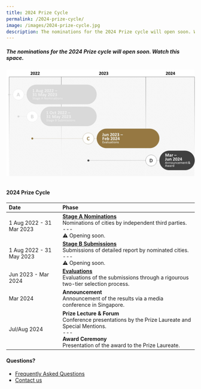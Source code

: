 ```yaml
---
title: 2024 Prize Cycle
permalink: /2024-prize-cycle/
image: /images/2024-prize-cycle.jpg
description: The nominations for the 2024 Prize cycle will open soon. Watch this space.
---
```


##### The nominations for the 2024 Prize cycle will open soon. Watch this space.

###### ![2024 Prize cycle](/images/2024-prize-cycle.jpg)

#### **2024 Prize Cycle**

| Date | Phase |
| :--- | :--- |
| 1 Aug 2022 - 31 Mar 2023 | **[Stage A Nominations](/stage-a/)** <br> Nominations of cities by independent third parties. <br> --- <br> ⚠️ Opening soon. |
| 1 Aug 2022 - 31 May 2023 | **[Stage B Submissions](/stage-b/)** <br> Submissions of detailed report by nominated cities. <br> --- <br> ⚠️ Opening soon. |
| Jun 2023 - Mar 2024 | **[Evaluations](/evaluations/)** <br> Evaluations of the submissions through a rigourous two-tier selection process. |
| Mar 2024 | **Announcement** <br> Announcement of the results via a media conference in Singapore. |
| Jul/Aug 2024 | **Prize Lecture & Forum** <br> Conference presentations by the Prize Laureate and Special Mentions. <br> --- <br> **Award Ceremony** <br> Presentation of the award to the Prize Laureate. |

#### **Questions?**

- [Frequently Asked Questions](/faq/)
- [Contact us](/feedback/)
